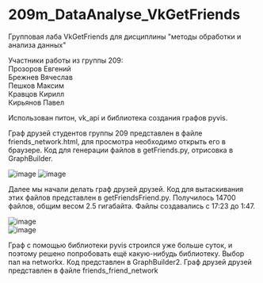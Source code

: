# 209m_DataAnalyse_VkGetFriends
Групповая лаба VkGetFriends для дисциплины "методы обработки и анализа данных"

Участники работы из группы 209:        
Прозоров Евгений          
Брежнев Вячеслав        
Пешков Максим        
Кравцов Кирилл        
Кирьянов Павел          


Использован питон, vk_api и библиотека создания графов pyvis. 

Граф друзей студентов группы 209 представлен в файле friends_network.html, для просмотра необходимо открыть его в браузере. Код для генерации файлов в getFriends.py, отрисовка в GraphBuilder.
      
![image](https://github.com/user-attachments/assets/ebabc3d4-ba3c-4537-9110-0aaea40a0cc9)
![image](https://github.com/user-attachments/assets/6e32fefa-1b63-412c-ad9b-ee5f498de8ec)


Далее мы начали делать граф друзей друзей. Код для вытаскивания этих файлов представлен в getFriendsFriend.py. Получилось 14700 файлов, общим весом 2.5 гигабайта. Файлы создавались с 17:23 до 1:47.    

 ![image](https://github.com/user-attachments/assets/4a278f6d-273c-4996-8902-abbd706dd8bf)      
![image](https://github.com/user-attachments/assets/a87dd0d0-07f1-44d7-bb99-76446d19729d)


Граф с помощью библиотеки pyvis строился уже больше суток, и поэтому решено попробовать ещё какую-нибудь библиотеку. Выбор пал на networkx. Код представлен в GraphBuilder2. Граф друзей друзей представлен в файле friends_friend_network      


